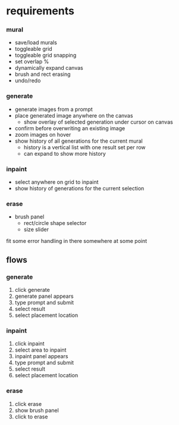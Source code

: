 # requirements

### mural

- save/load murals
- toggleable grid
- toggleable grid snapping
- set overlap %
- dynamically expand canvas
- brush and rect erasing
- undo/redo

### generate

- generate images from a prompt
- place generated image anywhere on the canvas
  - show overlay of selected generation under cursor on canvas
- confirm before overwriting an existing image
- zoom images on hover
- show history of all generations for the current mural
  - history is a vertical list with one result set per row
  - can expand to show more history

### inpaint

- select anywhere on grid to inpaint
- show history of generations for the current selection

### erase

- brush panel
  - rect/circle shape selector
  - size slider

fit some error handling in there somewhere at some point

## flows

### generate

1. click generate
2. generate panel appears
3. type prompt and submit
4. select result
5. select placement location

### inpaint

1. click inpaint
2. select area to inpaint
3. inpaint panel appears
4. type prompt and submit
5. select result
6. select placement location

### erase

1. click erase
2. show brush panel
3. click to erase
